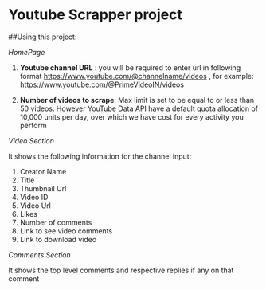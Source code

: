 # **Youtube Scrapper project**

##Using this project:

*HomePage*

1. **Youtube channel URL** : you will be required to enter url in following format https://www.youtube.com/@channelname/videos  , for example: https://www.youtube.com/@PrimeVideoIN/videos

2. **Number of videos to scrape**: Max limit is set to be equal to or less than 50 videos. However YouTube Data API have a default quota allocation of 10,000 units per day, over which we have cost for every activity you perform


*Video Section*

It shows the following information for the channel input:

1. Creator Name
2. Title
3. Thumbnail Url
4. Video ID
5. Video Url
6. Likes
7. Number of comments
8. Link to see video comments
9. Link to download video

*Comments Section*

It shows the top level comments and respective replies if any on that comment